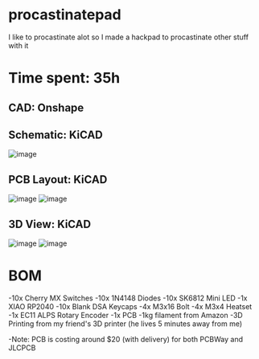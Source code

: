 # procastinatepad
I like to procastinate alot so I made a hackpad to procastinate other stuff with it

# Time spent: 35h

## CAD: Onshape


## Schematic: KiCAD
![image](https://github.com/user-attachments/assets/4153a82d-54c4-4b5e-a7cb-e1abde869fcb)

## PCB Layout: KiCAD
![image](https://github.com/user-attachments/assets/4606f6e9-c16f-485b-ac5d-b2d4bc5d5f00)
![image](https://github.com/user-attachments/assets/7af488e4-ffb5-45cc-b88d-468b1ac43c42)

## 3D View: KiCAD
![image](https://github.com/user-attachments/assets/d49b7df4-342c-4320-8f51-d28066c9e246)
![image](https://github.com/user-attachments/assets/a6e1484c-87f0-43dd-89fc-b9b775b85df9)

# BOM
-10x Cherry MX Switches
-10x 1N4148 Diodes
-10x SK6812 Mini LED 
-1x XIAO RP2040
-10x Blank DSA Keycaps
-4x M3x16 Bolt
-4x M3x4 Heatset
-1x EC11 ALPS Rotary Encoder
-1x PCB
-1kg filament from Amazon
-3D Printing from my friend's 3D printer (he lives 5 minutes away from me)

-Note: PCB is costing around $20 (with delivery) for both PCBWay and JLCPCB 
